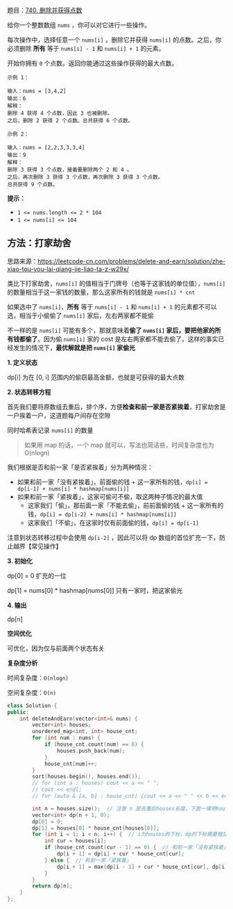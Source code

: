 题目：[740. 删除并获得点数](https://leetcode-cn.com/problems/delete-and-earn/)

给你一个整数数组 `nums` ，你可以对它进行一些操作。

每次操作中，选择任意一个 `nums[i]` ，删除它并获得 `nums[i]` 的点数。之后，你必须删除 **所有** 等于 `nums[i] - 1` 和 `nums[i] + 1` 的元素。

开始你拥有 `0` 个点数。返回你能通过这些操作获得的最大点数。

```
示例 1：

输入：nums = [3,4,2]
输出：6
解释：
删除 4 获得 4 个点数，因此 3 也被删除。
之后，删除 2 获得 2 个点数。总共获得 6 个点数。

示例 2：

输入：nums = [2,2,3,3,3,4]
输出：9
解释：
删除 3 获得 3 个点数，接着要删除两个 2 和 4 。
之后，再次删除 3 获得 3 个点数，再次删除 3 获得 3 个点数。
总共获得 9 个点数。
```

**提示：**

- `1 <= nums.length <= 2 * 104`
- `1 <= nums[i] <= 104`

## 方法：打家劫舍

思路来源：https://leetcode-cn.com/problems/delete-and-earn/solution/zhe-xiao-tou-you-lai-qiang-jie-liao-ta-z-w29x/

类比下打家劫舍，`nums[i]` 的值相当于门牌号（也等于这家钱的单位值），`nums[i]` 的数量相当于这一家钱的数量，那么这家所有的钱就是 `nums[i] * cnt`

如果选中了 `nums[i]`，**所有** 等于 `nums[i] - 1` 和 `nums[i] + 1` 的元素都不可以选，相当于小偷偷了 `nums[i]` 家后，左右两家都不能偷

不一样的是 `nums[i]` 可能有多个，那就意味着**偷了 `nums[i]` 家后，要把他家的所有钱都偷了**。因为偷 `nums[i]` 家的 cost 是左右两家都不能去偷了，这样的事实已经发生的情况下，**最优解就是把 `nums[i]` 家偷光**

**1. 定义状态**

dp[i] 为在 [0, i] 范围内的偷窃最高金额，也就是可获得的最大点数

**2. 状态转移方程**

首先我们要将原数组去重后，排个序，方便**检查和前一家是否紧挨着**，打家劫舍是一户挨着一户，这道题每户间存在空隙

同时哈希表记录 `nums[i]` 的数量

> 如果用 map 的话，一个 map 就可以，写法也简洁些，时间复杂度也为 O(nlogn)

我们根据是否和前一家「是否紧挨着」分为两种情况：

- 如果和前一家「没有紧挨着」，前面偷的钱 + 这一家所有的钱，`dp[i] = dp[i-1] + nums[i] * hashmap[nums[i]]`
- 如果和前一家「紧挨着」，这家可偷可不偷，取这两种子情况的最大值
  - 这家我们「偷」，那前面一家「不能去偷」，前前面偷的钱 + 这一家所有的钱，`dp[i] = dp[i-2] + nums[i] * hashmap[nums[i]]`
  - 这家我们「不偷」，在这家时仅有前面偷的钱，`dp[i] = dp[i-1]`

注意到状态转移过程中会使用 `dp[i-2]` ，因此可以将 dp 数组的首位扩充一下，防止越界【常见操作】

**3. 初始化**

dp[0] = 0  扩充的一位

dp[1] = nums[0] * hashmap[nums[0]]  只有一家时，把这家偷光

**4. 输出**

dp[n]

**空间优化**

可优化，因为仅与前面两个状态有关

**复杂度分析**

时间复杂度：`O(nlogn)`

空间复杂度：`O(n)`

```cpp
class Solution {
public:
    int deleteAndEarn(vector<int>& nums) {
        vector<int> houses;
        unordered_map<int, int> house_cnt;
        for (int num : nums) {
            if (house_cnt.count(num) == 0) {
                houses.push_back(num);
            }
            house_cnt[num]++;
        }
        sort(houses.begin(), houses.end());
        // for (int a : houses) cout << a << " ";
        // cout << endl;
        // for (auto & [a, b] : house_cnt) {cout << a << " " << b << endl;

        int n = houses.size();  // 注意 n 是去重后houses长度，下面一律用houses
        vector<int> dp(n + 1, 0);
        dp[0] = 0;
        dp[1] = houses[0] * house_cnt[houses[0]];
        for (int i = 1; i < n; i++) {  // i为houses的下标，dp的下标需要增加1
            int cur = houses[i];
            if (house_cnt.count(cur - 1) == 0) {  // 和前一家「没有紧挨着」
                dp[i + 1] = dp[i] + cur * house_cnt[cur];
            } else {  // 和前一家「紧挨着」
                dp[i + 1] = max(dp[i - 1] + cur * house_cnt[cur], dp[i]);
            }
        }
        return dp[n];
    }
};
```

